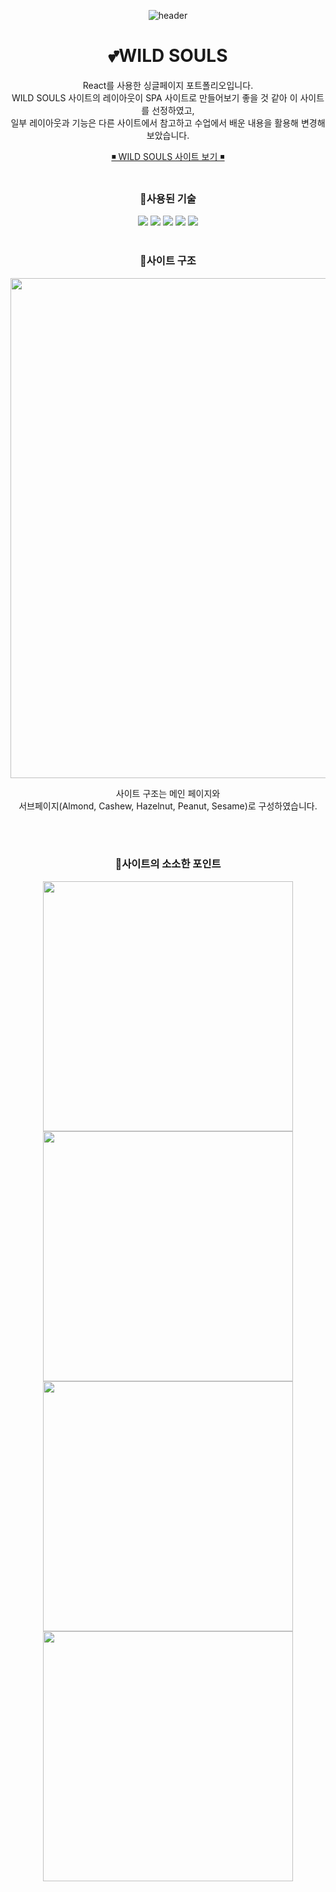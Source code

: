 <div align=center>
	
![header](https://capsule-render.vercel.app/api?type=waving&color=0:ffaf79,50:ff5c57,100:ffbbb1&height=190&section=header&text=spa%20app&fontColor=fff&fontSize=65&fontAlignY=40)
  
# 💕WILD SOULS

React를 사용한 싱글페이지 포트폴리오입니다.
<br>
WILD SOULS 사이트의 레이아웃이 SPA 사이트로 만들어보기 좋을 것 같아 이 사이트를 선정하였고,
<br>
일부 레이아웃과 기능은 다른 사이트에서 참고하고 수업에서 배운 내용을 활용해 변경해보았습니다.


<a href="https://kum1416.github.io/spa-app/">◾ WILD SOULS 사이트 보기  ◾</a>
<br>
<br>

### 🌼사용된 기술
  <img src="https://img.shields.io/badge/HTML5-E34F26?style=flat&logo=HTML5&logoColor=white" />
	<img src="https://img.shields.io/badge/CSS3-1572B6?style=flat&logo=CSS3&logoColor=white" />
	<img src="https://img.shields.io/badge/JavaScript-F7DF1E?style=flat&logo=JavaScript&logoColor=white" />
	<img src="https://img.shields.io/badge/jQuery-0769AD?style=flat&logo=jQuery&logoColor=white" />
	<img src="https://img.shields.io/badge/React-61DAFB?style=flat&logo=React&logoColor=white" />

<br>
<br>

### 🌼사이트 구조
<img src="https://github.com/kum1416/spa-app/assets/120539978/6271ac91-a071-407d-a41f-1c6639789716" width="800px" />

사이트 구조는 메인 페이지와
<br>
서브페이지(Almond, Cashew, Hazelnut, Peanut, Sesame)로 구성하였습니다.


<br>
<br>

### 🌼사이트의 소소한 포인트
<img src="https://github.com/kum1416/spa-app/assets/120539978/d0950526-9447-4420-ac4f-5d2d06cae2e9" width="400px" />
<img src="https://github.com/kum1416/spa-app/assets/120539978/dc832085-9374-418d-b1be-4d0e6ce0e1cb" width="400px" />
<img src="https://github.com/kum1416/spa-app/assets/120539978/7e91dcbf-1a2f-4c2a-af96-eb64df808f10" width="400px" />
<img src="https://github.com/kum1416/spa-app/assets/120539978/63fa17d5-c62c-4aed-9395-114fbf34b626" width="400px" />
</div>
